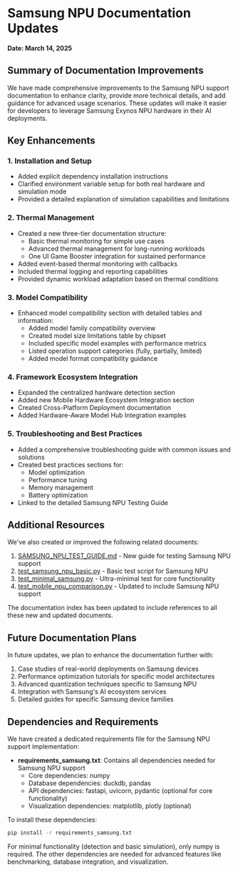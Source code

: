 # Samsung NPU Documentation Updates

**Date: March 14, 2025**

## Summary of Documentation Improvements

We have made comprehensive improvements to the Samsung NPU support documentation to enhance clarity, provide more technical details, and add guidance for advanced usage scenarios. These updates will make it easier for developers to leverage Samsung Exynos NPU hardware in their AI deployments.

## Key Enhancements

### 1. Installation and Setup

- Added explicit dependency installation instructions
- Clarified environment variable setup for both real hardware and simulation mode
- Provided a detailed explanation of simulation capabilities and limitations

### 2. Thermal Management

- Created a new three-tier documentation structure:
  - Basic thermal monitoring for simple use cases
  - Advanced thermal management for long-running workloads
  - One UI Game Booster integration for sustained performance
- Added event-based thermal monitoring with callbacks
- Included thermal logging and reporting capabilities
- Provided dynamic workload adaptation based on thermal conditions

### 3. Model Compatibility

- Enhanced model compatibility section with detailed tables and information:
  - Added model family compatibility overview
  - Created model size limitations table by chipset
  - Included specific model examples with performance metrics
  - Listed operation support categories (fully, partially, limited)
  - Added model format compatibility guidance

### 4. Framework Ecosystem Integration

- Expanded the centralized hardware detection section
- Added new Mobile Hardware Ecosystem Integration section
- Created Cross-Platform Deployment documentation
- Added Hardware-Aware Model Hub Integration examples

### 5. Troubleshooting and Best Practices

- Added a comprehensive troubleshooting guide with common issues and solutions
- Created best practices sections for:
  - Model optimization
  - Performance tuning
  - Memory management
  - Battery optimization
- Linked to the detailed Samsung NPU Testing Guide

## Additional Resources

We've also created or improved the following related documents:

1. [SAMSUNG_NPU_TEST_GUIDE.md](SAMSUNG_NPU_TEST_GUIDE.md) - New guide for testing Samsung NPU support
2. [test_samsung_npu_basic.py](test_samsung_npu_basic.py) - Basic test script for Samsung NPU
3. [test_minimal_samsung.py](test_minimal_samsung.py) - Ultra-minimal test for core functionality
4. [test_mobile_npu_comparison.py](test_mobile_npu_comparison.py) - Updated to include Samsung NPU support

The documentation index has been updated to include references to all these new and updated documents.

## Future Documentation Plans

In future updates, we plan to enhance the documentation further with:

1. Case studies of real-world deployments on Samsung devices
2. Performance optimization tutorials for specific model architectures
3. Advanced quantization techniques specific to Samsung NPU
4. Integration with Samsung's AI ecosystem services
5. Detailed guides for specific Samsung device families

## Dependencies and Requirements

We have created a dedicated requirements file for the Samsung NPU support implementation:

- **requirements_samsung.txt**: Contains all dependencies needed for Samsung NPU support
  - Core dependencies: numpy
  - Database dependencies: duckdb, pandas
  - API dependencies: fastapi, uvicorn, pydantic (optional for core functionality)
  - Visualization dependencies: matplotlib, plotly (optional)

To install these dependencies:

```bash
pip install -r requirements_samsung.txt
```

For minimal functionality (detection and basic simulation), only numpy is required. The other dependencies are needed for advanced features like benchmarking, database integration, and visualization.